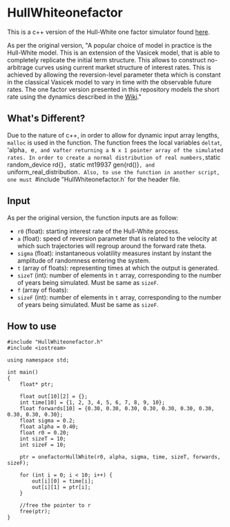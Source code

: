 # HullWhiteonefactor

This is a c++ version of the Hull-White one factor simulator found [here](https://github.com/open-source-modelling/one_factor_Hull_White_python).

As per the original version, "A popular choice of model in practice is the Hull-White model. This is an extension of the Vasicek model, that is able to completely replicate the initial term structure. This allows to construct no-arbitrage curves using current market structure of interest rates. This is achieved by allowing the reversion-level parameter theta which is constant in the classical Vasicek model to vary in time with the observable future rates. The one factor version presented in this repository models the short rate using the dynamics described in the [Wiki](https://en.wikipedia.org/wiki/Hull%E2%80%93White_model)."

## What's Different?

Due to the nature of c++, in order to allow for dynamic input array lengths, `malloc` is used in the function. The function frees the local variables `deltat`, 'alpha`, `e`, and `v` after returning a N x 1 pointer array of the simulated rates. In order to create a normal distribution of real numbers, `static random_device rd{}`, `static mt19937 gen{rd()}`, and `uniform_real_distribution<float>`. Also, to use the function in another script, one must `#include "HullWhiteonefactor.h` for the header file.

## Input

As per the original version, the function inputs are as follow:
* `r0` (float): starting interest rate of the Hull-White process.
* `a` (float): speed of reversion parameter that is related to the velocity at which such trajectories will regroup around the forward rate theta.
* `sigma` (float): instantaneous volatility measures instant by instant the amplitude of randomness entering the system.
* `t` (array of floats): representing times at which the output is generated.
* `sizeT` (int): number of elements in `t` array, corresponding to the number of years being simulated. Must be same as `sizeF`.
* `f` (array of floats):
* `sizeF` (int): number of elements in `t` array, corresponding to the number of years being simulated. Must be same as `sizeF`.

## How to use

```
#include "HullWhiteonefactor.h"
#include <iostream>

using namespace std;

int main()
{
    float* ptr;

    float out[10][2] = {};
    int time[10] = {1, 2, 3, 4, 5, 6, 7, 8, 9, 10};
    float forwards[10] = {0.30, 0.30, 0.30, 0.30, 0.30, 0.30, 0.30, 0.30, 0.30, 0.30};
    float sigma = 0.2;
    float alpha = 0.40;
    float r0 = 0.20;
    int sizeT = 10;
    int sizeF = 10;

    ptr = onefactorHullWhite(r0, alpha, sigma, time, sizeT, forwards, sizeF);
    
    for (int i = 0; i < 10; i++) {
        out[i][0] = time[i];
        out[i][1] = ptr[i];
    }

    //free the pointer to r
    free(ptr);
}
```
